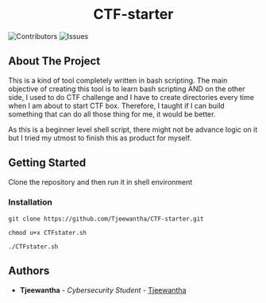 <br/>
<p align="center">
  <h1 align="center">CTF-starter</h1>

</p>

![Contributors](https://img.shields.io/github/contributors/Tjeewantha/CTF-starter?color=dark-green) ![Issues](https://img.shields.io/github/issues/Tjeewantha/CTF-starter) 

## About The Project

<!--[Screen Shot](images/screenshot.png)-->

This is a kind of tool completely written in bash scripting. The main objective of creating this tool is to learn bash scripting AND on the other side, I used to do CTF challenge and I have to create directories every time when I am about to start CTF box. Therefore, I taught if I can build something that can do all those thing for me, it would be better. 

As this is a beginner level shell script, there might not be advance logic on it but I tried my utmost to finish this as product for myself.  

## Getting Started

Clone the repository and then run it in shell environment


### Installation

```
git clone https://github.com/Tjeewantha/CTF-starter.git
```
```
chmod u+x CTFstater.sh
```
```
./CTFstater.sh
```
## Authors

* **Tjeewantha** - *Cybersecurity Student* - [Tjeewantha](https://github.com/Tjeewantha) 
